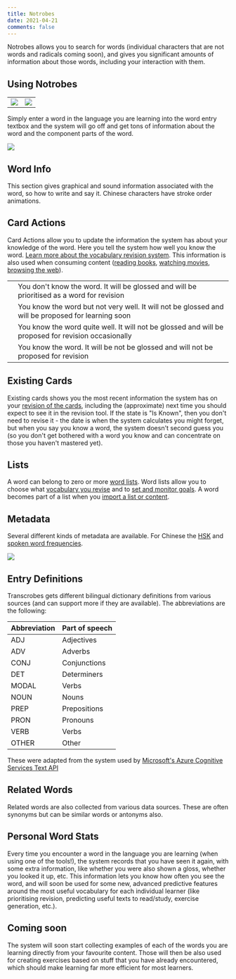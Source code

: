 ```yaml
---
title: Notrobes
date: 2021-04-21
comments: false
---
```


Notrobes allows you to search for words (individual characters that are not words and radicals coming soon), and gives you significant amounts of information about those words, including your interaction with them.

## Using Notrobes

<table>
<tr><td><img src="/img/notrobes/entry.png"/></td><td> <img src="/img/notrobes/hao.png"/></td></tr>
</table>

Simply enter a word in the language you are learning into the word entry textbox and the system will go off and get tons of information about the word and the component parts of the word.

<img src="/img/notrobes/hao1.png"/>

## Word Info
This section gives graphical and sound information associated with the word, so how to write and say it. Chinese characters have stroke order animations.

## Card Actions
Card Actions allow you to update the information the system has about your knowledge of the word. Here you tell the system how well you know the word. [Learn more about the vocabulary revision system](/page/software/learn/repetrobes). This information is also used when consuming content ([reading books](/page/software/learn/boocrobes), [watching movies](/page/software/learn/moocrobes), [browsing the web](/page/software/learn/brocrobes)).

<table>
<tr><td><i class="fas fa-frown fa-3x" style="color: blue"></i></td><td> You don't know the word. It will be glossed and will be prioritised as a word for revision</td></tr>
<tr><td><i class="fas fa-meh fa-3x" style="color: blue"></i></td><td>You know the word but not very well. It will not be glossed and will be proposed for learning soon</td></tr>
<tr><td><i class="fas fa-smile fa-3x" style="color: blue"></i></td><td>You know the word quite well. It will not be glossed and will be proposed for revision occasionally</td></tr>
<tr><td><i class="fas fa-check fa-3x" style="color: blue"></i></td><td>You know the word. It will be not be glossed and will not be proposed for revision</td></tr>
</table>

## Existing Cards
Existing cards shows you the most recent information the system has on your [revision of the cards](/page/software/learn/repetrobes), including the (approximate) next time you should expect to see it in the revision tool. If the state is "Is Known", then you don't need to revise it - the date is when the system calculates you might forget, but when you say you know a word, the system doesn't second guess you (so you don't get bothered with a word you know and can concentrate on those you haven't mastered yet).

## Lists
A word can belong to zero or more [word lists](/page/software/configure/wordlists). Word lists allow you to choose what [vocabulary you revise](/page/software/learn/repetrobes) and to [set and monitor goals](/page/software/configure/goals). A word becomes part of a list when you [import a list or content](/page/software/configure/imports).

## Metadata
Several different kinds of metadata are available. For Chinese the [HSK](https://en.wikipedia.org/wiki/Hanyu_Shuiping_Kaoshi) and [spoken word frequencies](https://www.ugent.be/pp/experimentele-psychologie/en/research/documents/subtlexch/overview.htm).

<img src="/img/notrobes/hao2.png"/>

## Entry Definitions
Transcrobes gets different bilingual dictionary definitions from various sources (and can support more if they are available). The abbreviations are the following:

|Abbreviation|Part of speech|
|----------|----------|
|ADJ   |Adjectives|
|ADV   |Adverbs|
|CONJ  |Conjunctions|
|DET   |Determiners|
|MODAL |Verbs|
|NOUN  |Nouns|
|PREP  |Prepositions|
|PRON  |Pronouns|
|VERB  |Verbs|
|OTHER |Other|

These were adapted from the system used by [Microsoft's Azure Cognitive Services Text API](https://docs.microsoft.com/en-us/azure/cognitive-services/translator/reference/v3-0-dictionary-lookup)

## Related Words

Related words are also collected from various data sources. These are often synonyms but can be similar words or antonyms also.

## Personal Word Stats
Every time you encounter a word in the language you are learning (when using one of the tools!), the system records that you have seen it again, with some extra information, like whether you were also shown a gloss, whether you looked it up, etc. This information lets you know how often you see the word, and will soon be used for some new, advanced predictive features around the most useful vocabulary for each individual learner (like prioritising revision, predicting useful texts to read/study, exercise generation, etc.).

## Coming soon
The system will soon start collecting examples of each of the words you are learning directly from your favourite content. Those will then be also used for creating exercises based on stuff that you have already encountered, which should make learning far more efficient for most learners.
